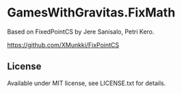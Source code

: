 # GamesWithGravitas.FixMath

Based on FixedPointCS by Jere Sanisalo, Petri Kero.


https://github.com/XMunkki/FixPointCS 

## License

Available under MIT license, see LICENSE.txt for details.
